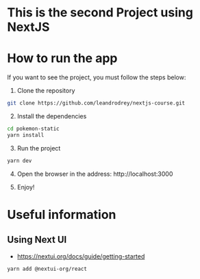 
# This is the second Project using NextJS

# How to run the app

If you want to see the project, you must follow the steps below:

1. Clone the repository

```bash
git clone https://github.com/leandrodrey/nextjs-course.git
```
2. Install the dependencies

```bash
cd pokemon-static
yarn install
```

3. Run the project
```bash
yarn dev
```
4. Open the browser in the address: http://localhost:3000

5. Enjoy!

# Useful information

## Using Next UI
- https://nextui.org/docs/guide/getting-started
```bash
yarn add @nextui-org/react
```